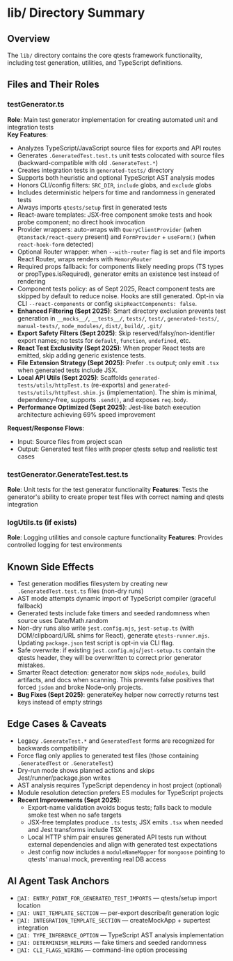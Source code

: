 # lib/ Directory Summary

## Overview
The `lib/` directory contains the core qtests framework functionality, including test generation, utilities, and TypeScript definitions.

## Files and Their Roles

### testGenerator.ts
**Role**: Main test generator implementation for creating automated unit and integration tests  
**Key Features**:
- Analyzes TypeScript/JavaScript source files for exports and API routes
- Generates `.GeneratedTest.test.ts` unit tests colocated with source files (backward-compatible with old `.GenerateTest.*`)
- Creates integration tests in `generated-tests/` directory
- Supports both heuristic and optional TypeScript AST analysis modes
- Honors CLI/config filters: `SRC_DIR`, `include` globs, and `exclude` globs
- Includes deterministic helpers for time and randomness in generated tests
- Always imports `qtests/setup` first in generated tests
- React-aware templates: JSX-free component smoke tests and hook probe component; no direct hook invocation
- Provider wrappers: auto-wraps with `QueryClientProvider` (when `@tanstack/react-query` present) and `FormProvider` + `useForm()` (when `react-hook-form` detected)
- Optional Router wrapper: when `--with-router` flag is set and file imports React Router, wraps renders with `MemoryRouter`
- Required props fallback: for components likely needing props (TS types or propTypes.isRequired), generator emits an existence test instead of rendering
- Component tests policy: as of Sept 2025, React component tests are skipped by default to reduce noise. Hooks are still generated. Opt-in via CLI `--react-components` or config `skipReactComponents: false`.
- **Enhanced Filtering (Sept 2025)**: Smart directory exclusion prevents test generation in `__mocks__/`, `__tests__/`, `tests/`, `test/`, `generated-tests/`, `manual-tests/`, `node_modules/`, `dist/`, `build/`, `.git/`
- **Export Safety Filters (Sept 2025)**: Skip reserved/falsy/non-identifier export names; no tests for `default`, `function`, `undefined`, etc.
- **React Test Exclusivity (Sept 2025)**: When proper React tests are emitted, skip adding generic existence tests.
- **File Extension Strategy (Sept 2025)**: Prefer `.ts` output; only emit `.tsx` when generated tests include JSX.
- **Local API Utils (Sept 2025)**: Scaffolds `generated-tests/utils/httpTest.ts` (re-exports) and `generated-tests/utils/httpTest.shim.js` (implementation). The shim is minimal, dependency‑free, supports `.send()`, and exposes `req.body`.
- **Performance Optimized (Sept 2025)**: Jest-like batch execution architecture achieving 69% speed improvement

**Request/Response Flows**: 
- Input: Source files from project scan
- Output: Generated test files with proper qtests setup and realistic test cases

### testGenerator.GenerateTest.test.ts  
**Role**: Unit tests for the test generator functionality
**Features**: Tests the generator's ability to create proper test files with correct naming and qtests integration

### logUtils.ts (if exists)
**Role**: Logging utilities and console capture functionality
**Features**: Provides controlled logging for test environments

## Known Side Effects
- Test generation modifies filesystem by creating new `.GeneratedTest.test.ts` files (non-dry runs)
- AST mode attempts dynamic import of TypeScript compiler (graceful fallback)
- Generated tests include fake timers and seeded randomness when source uses Date/Math.random
- Non-dry runs also write `jest.config.mjs`, `jest-setup.ts` (with DOM/clipboard/URL shims for React), generate `qtests-runner.mjs`. Updating `package.json` test script is opt-in via CLI flag.
- Safe overwrite: if existing `jest.config.mjs`/`jest-setup.ts` contain the qtests header, they will be overwritten to correct prior generator mistakes.
- Smarter React detection: generator now skips `node_modules`, build artifacts, and docs when scanning. This prevents false positives that forced `jsdom` and broke Node-only projects.
- **Bug Fixes (Sept 2025)**: generateKey helper now correctly returns test keys instead of empty strings

## Edge Cases & Caveats
- Legacy `.GenerateTest.*` and `GeneratedTest` forms are recognized for backwards compatibility
- Force flag only applies to generated test files (those containing `.GeneratedTest` or `.GenerateTest`)
- Dry-run mode shows planned actions and skips Jest/runner/package.json writes
- AST analysis requires TypeScript dependency in host project (optional)
- Module resolution detection prefers ES modules for TypeScript projects
- **Recent Improvements (Sept 2025)**:
  - Export-name validation avoids bogus tests; falls back to module smoke test when no safe targets
  - JSX-free templates produce `.ts` tests; JSX emits `.tsx` when needed and Jest transforms include TSX
  - Local HTTP shim pair ensures generated API tests run without external dependencies and align with generated test expectations
  - Jest config now includes a `moduleNameMapper` for `mongoose` pointing to qtests' manual mock, preventing real DB access

## AI Agent Task Anchors
- `🚩AI: ENTRY_POINT_FOR_GENERATED_TEST_IMPORTS` — qtests/setup import location
- `🚩AI: UNIT_TEMPLATE_SECTION` — per-export describe/it generation logic  
- `🚩AI: INTEGRATION_TEMPLATE_SECTION` — createMockApp + supertest integration
- `🚩AI: TYPE_INFERENCE_OPTION` — TypeScript AST analysis implementation
- `🚩AI: DETERMINISM_HELPERS` — fake timers and seeded randomness
- `🚩AI: CLI_FLAGS_WIRING` — command-line option processing
